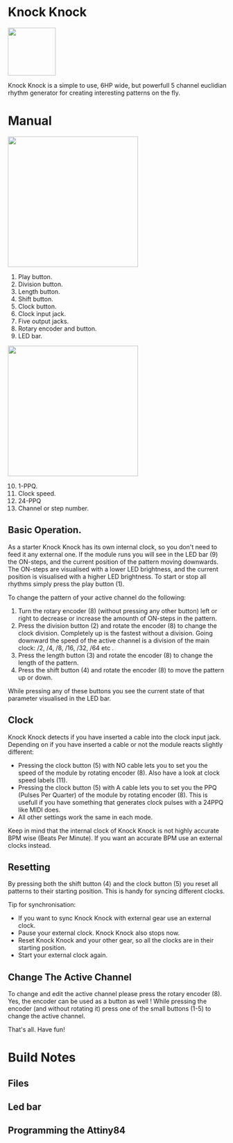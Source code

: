 # Knock Knock

<img src="https://raw.githubusercontent.com/PierreIsCoding/sdiy/main/Knock_Knock/images/Front.png" width="110" />

Knock Knock is a simple to use, 6HP wide, but powerfull 5 channel euclidian rhythm generator for creating interesting patterns on the fly.

# Manual

<img src="https://raw.githubusercontent.com/PierreIsCoding/sdiy/main/Knock_Knock/images/explain_1.png" width="300" /> 

1. Play button.
2. Division button.
3. Length button.
4. Shift button.
5. Clock button.
6. Clock input jack.
7. Five output jacks.
8. Rotary encoder and button.
9. LED bar.

<img src="https://raw.githubusercontent.com/PierreIsCoding/sdiy/main/Knock_Knock/images/explain_2.png" width="300" /> 

10. 1-PPQ.
11. Clock speed.
12. 24-PPQ
13. Channel or step number.

## Basic Operation.
As a starter Knock Knock has its own internal clock, so you don't need to feed it any external one. If the module runs you will see in the LED bar (9) the ON-steps, and the current position of the pattern moving downwards. The ON-steps are visualised with a lower LED brightness, and the current position is visualised with a higher LED brightness. To start or stop all rhythms simply press the play button (1).

To change the pattern of your active channel do the following:
1. Turn the rotary encoder (8) (without pressing any other button) left or right to decrease or increase the amounth of ON-steps in the pattern.
2. Press the division button (2) and rotate the encoder (8) to change the clock division. Completely up is the fastest without a division. Going downward the speed of the active channel is a division of the main clock: /2, /4, /8, /16, /32, /64 etc .
3. Press the length button (3) and rotate the encoder (8) to change the length of the pattern. 
4. Press the shift button (4) and rotate the encoder (8) to move the pattern up or down.

While pressing any of these buttons you see the current state of that parameter visualised in the LED bar.

## Clock
Knock Knock detects if you have inserted a cable into the clock input jack. Depending on if you have inserted a cable or not the module reacts slightly different:
* Pressing the clock button (5) with NO cable lets you to set you the speed of the module by rotating encoder (8). Also have a look at clock speed labels (11).
* Pressing the clock button (5) with A cable lets you to set you the PPQ (Pulses Per Quarter) of the module by rotating encoder (8). This is usefull if you have something that generates clock pulses with a 24PPQ like MIDI does.
* All other settings work the same in each mode.

Keep in mind that the internal clock of Knock Knock is not highly accurate BPM wise (Beats Per Minute). If you want an accurate BPM use an external clocks instead.

## Resetting 
By pressing both the shift button (4) and the clock button (5) you reset all patterns to their starting position. This is handy for syncing different clocks.

Tip for synchronisation: 
* If you want to sync Knock Knock with external gear use an external clock.
* Pause your external clock. Knock Knock also stops now.
* Reset Knock Knock and your other gear, so all the clocks are in their starting position.
* Start your external clock again.

## Change The Active Channel
To change and edit the active channel please press the rotary encoder (8). Yes, the encoder can be used as a button as well ! While pressing the encoder (and without rotating it) press one of the small buttons (1-5) to change the active channel. 

That's all. Have fun!

# Build Notes

## Files

## Led bar

## Programming the Attiny84




